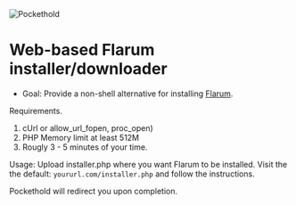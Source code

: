 <img alt="Pockethold" src="https://i.imgur.com/k5tMKCG.png">


# Web-based Flarum installer/downloader
* Goal: Provide a non-shell alternative for installing [Flarum](https://github.com/flarum/flarum).

Requirements.
1. cUrl or allow_url_fopen, proc_open)
2. PHP Memory limit at least 512M 
3. Rougly 3 - 5 minutes of your time. 

Usage:
Upload installer.php where you want Flarum to be installed. 
Visit the the default: `yoururl.com/installer.php` and follow the instructions. 

Pockethold will redirect you upon completion.
